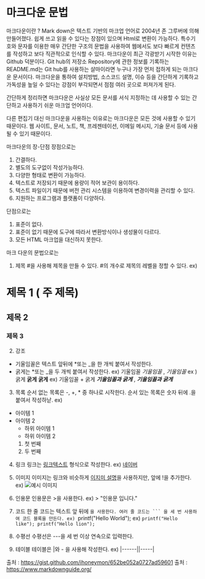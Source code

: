 # 마크다운 문법
마크다운이란 ? 
Mark down은 텍스트 기반의 마크업 언어로 2004년 존 그루버에 의해 만들어졌다.
쉽게 쓰고 읽을 수 있다는 장점이 있으며 Html로 변환이 가능하다.
특수기호와 문자를 이용한 매우 간단한 구조의 문법을 사용하여 웹에서도 보다 빠르게 
컨텐츠를 작성하고 보다 직관적으로 인식할 수 있다. 
마크다운이 최근 각광받기 시작한 이유는 Github 덕분이다.
Git hub의 저장소 Repository에 관한 정보를 기록하는 README.md는 Git hub를 사용하는
살마이라면 누구나 가장 먼저 접하게 되는 마크다운 문서이다. 
마크다운을 통하여 설치방법, 소스코드 설명, 이슈 등을 간단하게 기록하고 가독성을 높일 수
있다는 강점이 부각되면서 점점 여러 곳으로 퍼져가게 된다.

간단하게 정리하면 마크다운은 사실상 모든 문서를 서식 지정하는 데 사용할 수 있는 간단하고 사용하기 쉬운 마크업 언어이다.

다른 편집기 대신 마크다운을 사용하는 이유로는 마크다운은 모든 것에 사용할 수 있기 때문이다. 웹 사이트, 문서, 노트, 책,
프레젠테이션, 이메일 메시지, 기술 문서 등에 사용될 수 있기 때문이다. 

마크다운의 장-단점
장점으로는 
1. 간결하다.
2. 별도의 도구없이 작성가능하다.
3. 다양한 형태로 변환이 가능하다.
4. 텍스트로 저장되기 때문에 용량이 적어 보관이 용이하다.
5. 텍스트 파일이기 때문에 버전 관리 시스템을 이용하여 변경이력을 관리할 수 있다.
6. 지원하는 프로그램과 플랫폼이 다양하다.

단점으로는
1. 표준이 없다.
2. 표준이 없기 때문에 도구에 따라서 변환방식이나 생성물이 다르다.
3. 모든 HTML 마크업을 대신하지 못한다.

마크 다운의 문법으로는 
1. 제목
#을 사용해 제목을 만들 수 있다. #의 개수로 제목의 레벨을 정할 수 있다.
ex) 
# 제목 1 ( 주 제목)
## 제목 2 
### 제목 3 

2. 강조
- 기울임꼴은 텍스트 앞뒤에 *또는 _을 한 개씩 붙여서 작성한다.
- 굵게는 *또는 _을 두 개씩 붙여서 작성한다.
ex) 기울임꼴
*기울임꼴* , _기울임꼴_
ex ) 굵게
**굵게** __굵게__
ex) 기울임꼴 + 굵게
***기울임꼴과 굵게*** , ___기울임꼴과 굵게___

3. 목록
순서 없는 목록은 -, +, * 중 하나로 시작한다.
순서 있는 목록은 숫자 뒤에 .을 붙여서 작성하낟.
ex)
- 아이템 1
- 아이템 2
  - 하위 아이템 1
  - 하위 아이템 2
  1. 첫 번째
  2. 두 번째

4. 링크
링크는 [링크텍스트](URL) 형식으로 작성한다.
ex) [네이버](www.naver.com)

5. 이미지
이미지는 링크와 비슷하게 [이지미 설명](이미지URL)을 사용하지만, 앞에 !을 추가한다.
ex) ![예시 이미지](ex-image)

6. 인용문
인용문은 >을 사용한다.
ex) > "인용문 입니다."

7. 코드
한 줄 코드는 텍스트 앞 뒤에 `을 사용한다.
여러 줄 코드는 ``` 을 세 번 사용하여 코드 블록을 만든다.
ex) `printf("Hello World");
ex) ```printf("Hello like");
       printf("Hello lion"); ```

8. 수평선
수평선은 ---을 세 번 이상 연속으로 입력한다.

9. 테이블
테이블은 |와 - 을 사용해 작성한다.
ex) |------||-----|

출처 : https://gist.github.com/ihoneymon/652be052a0727ad59601
출처 : https://www.markdownguide.org/